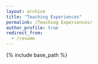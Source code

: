 ```yaml
---
layout: archive
title: "Teaching Experiences"
permalink: /Teaching Experiences/
author_profile: true
redirect_from:
  - /resume
---
```


{% include base_path %}




